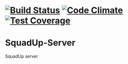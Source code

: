 # [![Build Status](https://travis-ci.org/SquadUp/SquadUp-Server.svg)](https://travis-ci.org/SquadUp/SquadUp-Server) [![Code Climate](https://codeclimate.com/github/SquadUp/SquadUp-Server/badges/gpa.svg)](https://codeclimate.com/github/SquadUp/SquadUp-Server) [![Test Coverage](https://codeclimate.com/github/SquadUp/SquadUp-Server/badges/coverage.svg)](https://codeclimate.com/github/SquadUp/SquadUp-Server/coverage)

# SquadUp-Server
SquadUp server
